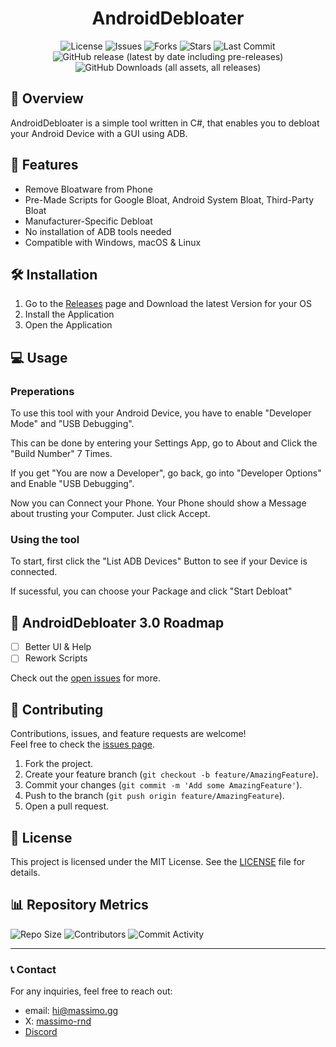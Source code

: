 <div align="center">

# AndroidDebloater

![License](https://img.shields.io/github/license/massimo-rnd/AndroidDebloater)
![Issues](https://img.shields.io/github/issues/massimo-rnd/AndroidDebloater)
![Forks](https://img.shields.io/github/forks/massimo-rnd/AndroidDebloater)
![Stars](https://img.shields.io/github/stars/massimo-rnd/AndroidDebloater)
![Last Commit](https://img.shields.io/github/last-commit/massimo-rnd/AndroidDebloater)
![GitHub release (latest by date including pre-releases)](https://img.shields.io/github/v/release/massimo-rnd/AndroidDebloater?include_prereleases)
![GitHub Downloads (all assets, all releases)](https://img.shields.io/github/downloads/massimo-rnd/AndroidDebloater/total?label=Total%20Users)


</div>

## 🚀 Overview

AndroidDebloater is a simple tool written in C#, that enables you to debloat your Android Device with a GUI using ADB.

## 🎯 Features

- Remove Bloatware from Phone
- Pre-Made Scripts for Google Bloat, Android System Bloat, Third-Party Bloat
- Manufacturer-Specific Debloat
- No installation of ADB tools needed
- Compatible with Windows, macOS & Linux

## 🛠️ Installation

1. Go to the [Releases](https://github.com/massimo-rnd/AndroidDebloater/releases/latest) page and Download the latest Version for your OS
2. Install the Application
3. Open the Application

## 💻 Usage

### Preperations
To use this tool with your Android Device, you have to enable "Developer Mode" and "USB Debugging".

This can be done by entering your Settings App, go to About and Click the "Build Number" 7 Times.

If you get "You are now a Developer", go back, go into "Developer Options" and Enable "USB Debugging".

Now you can Connect your Phone. Your Phone should show a Message about trusting your Computer. Just click Accept.

### Using the tool
To start, first click the "List ADB Devices" Button to see if your Device is connected.

If sucessful, you can choose your Package and click "Start Debloat"

## 🚧 AndroidDebloater 3.0 Roadmap

- [ ] Better UI & Help
- [ ] Rework Scripts

Check out the [open issues](https://github.com/massimo-rnd/AndroidDebloater/issues) for more.

## 🤝 Contributing

Contributions, issues, and feature requests are welcome!  
Feel free to check the [issues page](https://github.com/massimo-rnd/AndroidDebloater/issues).

1. Fork the project.
2. Create your feature branch (`git checkout -b feature/AmazingFeature`).
3. Commit your changes (`git commit -m 'Add some AmazingFeature'`).
4. Push to the branch (`git push origin feature/AmazingFeature`).
5. Open a pull request.

## 📜 License

This project is licensed under the MIT License. See the [LICENSE](LICENSE) file for details.

## 📊 Repository Metrics

![Repo Size](https://img.shields.io/github/repo-size/massimo-rnd/AndroidDebloater)
![Contributors](https://img.shields.io/github/contributors/massimo-rnd/AndroidDebloater)
![Commit Activity](https://img.shields.io/github/commit-activity/m/massimo-rnd/AndroidDebloater)

---

### 📞 Contact

For any inquiries, feel free to reach out:
- email: [hi@massimo.gg](mailto:hi@massimo.gg)
- X: [massimo-rnd](https://x.com/massimo-rnd)
- [Discord](https://discord.gg/wmC5AA6c)

